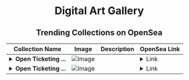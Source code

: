 <div align="center">

# Digital Art Gallery

## Trending Collections on OpenSea

| Collection Name                       | Image                                                                                     | Description                       | OpenSea Link                                                                                          |
|---------------------------------------|-------------------------------------------------------------------------------------------|-----------------------------------|--------------------------------------------------------------------------------------------------------|
| **<details><summary>Open Ticketing ...</summary>Open Ticketing Ecosystem Event 10647</details>** | ![Image](https://i.seadn.io/s/raw/files/ad4b567b5e819f5eb9dc8588aeb6896f.png?w=500&auto=format?w=200&auto=format) |  | <details><summary>Link</summary>[Open Ticketing Ecosystem Event 10647](https://opensea.io/collection/open-ticketing-ecosystem-event-10647)</details> |
| **<details><summary>Open Ticketing ...</summary>Open Ticketing Ecosystem Event 10648</details>** | ![Image](https://i.seadn.io/s/raw/files/ad4b567b5e819f5eb9dc8588aeb6896f.png?w=500&auto=format?w=200&auto=format) |  | <details><summary>Link</summary>[Open Ticketing Ecosystem Event 10648](https://opensea.io/collection/open-ticketing-ecosystem-event-10648)</details> |

</div>